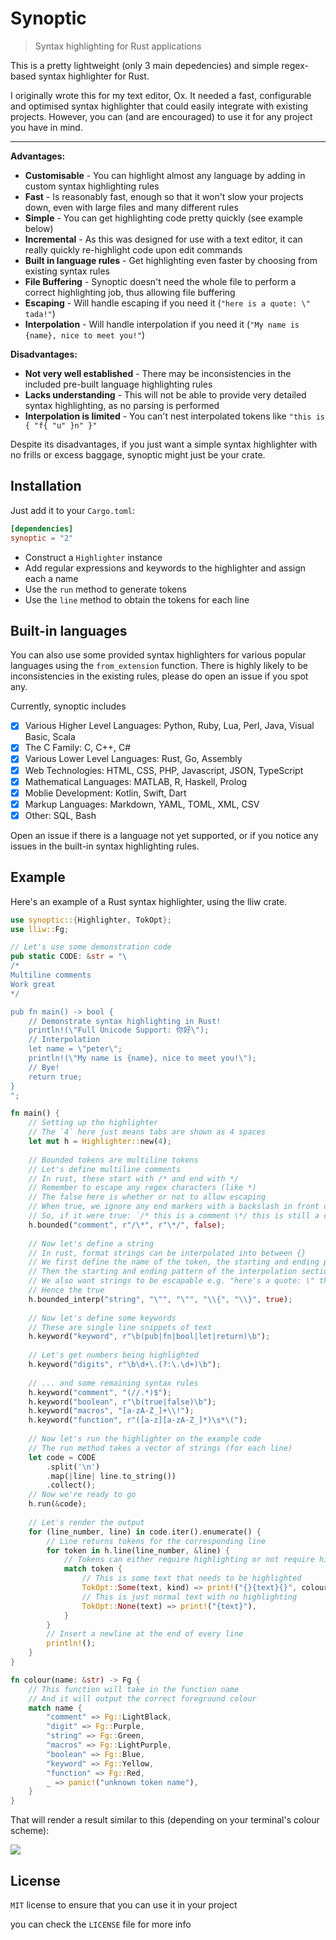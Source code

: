 # Synoptic

> Syntax highlighting for Rust applications

This is a pretty lightweight (only 3 main depedencies) and simple regex-based syntax highlighter for Rust. 

I originally wrote this for my text editor, Ox. It needed a fast, configurable and optimised syntax highlighter that could easily integrate with existing projects. However, you can (and are encouraged) to use it for any project you have in mind.

---
**Advantages:**
- **Customisable** - You can highlight almost any language by adding in custom syntax highlighting rules
- **Fast** - Is reasonably fast, enough so that it won't slow your projects down, even with large files and many different rules
- **Simple** - You can get highlighting code pretty quickly (see example below)
- **Incremental** - As this was designed for use with a text editor, it can really quickly re-highlight code upon edit commands
- **Built in language rules** - Get highlighting even faster by choosing from existing syntax rules
- **File Buffering** - Synoptic doesn't need the whole file to perform a correct highlighting job, thus allowing file buffering
- **Escaping** - Will handle escaping if you need it (`"here is a quote: \" tada!"`)
- **Interpolation**  - Will handle interpolation if you need it (`"My name is {name}, nice to meet you!"`)

**Disadvantages:**
- **Not very well established** - There may be inconsistencies in the included pre-built language highlighting rules
- **Lacks understanding** - This will not be able to provide very detailed syntax highlighting, as no parsing is performed
- **Interpolation is limited** - You can't nest interpolated tokens like `"this is { "f{ "u" }n" }"` 

Despite its disadvantages, if you just want a simple syntax highlighter with no frills or excess baggage, synoptic might just be your crate.

## Installation
Just add it to your `Cargo.toml`:
```toml
[dependencies]
synoptic = "2"
```

- Construct a `Highlighter` instance
- Add regular expressions and keywords to the highlighter and assign each a name
- Use the `run` method to generate tokens
- Use the `line` method to obtain the tokens for each line

## Built-in languages

You can also use some provided syntax highlighters for various popular languages using the `from_extension` function.
There is highly likely to be inconsistencies in the existing rules, please do open an issue if you spot any.

Currently, synoptic includes

- [x] Various Higher Level Languages: Python, Ruby, Lua, Perl, Java, Visual Basic, Scala
- [x] The C Family: C, C++, C#
- [x] Various Lower Level Languages: Rust, Go, Assembly
- [x] Web Technologies: HTML, CSS, PHP, Javascript, JSON, TypeScript
- [x] Mathematical Languages: MATLAB, R, Haskell, Prolog
- [x] Moblie Development: Kotlin, Swift, Dart
- [x] Markup Languages: Markdown, YAML, TOML, XML, CSV
- [x] Other: SQL, Bash

Open an issue if there is a language not yet supported, or if you notice any issues in the built-in syntax highlighting rules.

## Example

Here's an example of a Rust syntax highlighter, using the lliw crate.

```rust
use synoptic::{Highlighter, TokOpt};
use lliw::Fg;

// Let's use some demonstration code
pub static CODE: &str = "\
/*
Multiline comments
Work great
*/

pub fn main() -> bool {
    // Demonstrate syntax highlighting in Rust!
    println!(\"Full Unicode Support: 你好\");
    // Interpolation
    let name = \"peter\";
    println!(\"My name is {name}, nice to meet you!\");
    // Bye!
    return true;
}
";

fn main() {
    // Setting up the highlighter
    // The `4` here just means tabs are shown as 4 spaces
    let mut h = Highlighter::new(4);
    
    // Bounded tokens are multiline tokens
    // Let's define multiline comments
    // In rust, these start with /* and end with */
    // Remember to escape any regex characters (like *)
    // The false here is whether or not to allow escaping
    // When true, we ignore any end markers with a backslash in front of them
    // So, if it were true: `/* this is a comment \*/ this is still a comment */ this isn't`
    h.bounded("comment", r"/\*", r"\*/", false);
    
    // Now let's define a string
    // In rust, format strings can be interpolated into between {}
    // We first define the name of the token, the starting and ending pattern
    // Then the starting and ending pattern of the interpolation section
    // We also want strings to be escapable e.g. "here's a quote: \" this is still a string"
    // Hence the true
    h.bounded_interp("string", "\"", "\"", "\\{", "\\}", true);
    
    // Now let's define some keywords
    // These are single line snippets of text
    h.keyword("keyword", r"\b(pub|fn|bool|let|return)\b");
    
    // Let's get numbers being highlighted
    h.keyword("digits", r"\b\d+\.(?:\.\d+)\b");
    
    // ... and some remaining syntax rules
    h.keyword("comment", "(//.*)$");
    h.keyword("boolean", r"\b(true|false)\b");
    h.keyword("macros", "[a-zA-Z_]+\\!");
    h.keyword("function", r"([a-z][a-zA-Z_]*)\s*\(");
    
    // Now let's run the highlighter on the example code
    // The run method takes a vector of strings (for each line)
    let code = CODE
        .split('\n')
        .map(|line| line.to_string())
        .collect();
    // Now we're ready to go
    h.run(&code);
    
    // Let's render the output
    for (line_number, line) in code.iter().enumerate() {
        // Line returns tokens for the corresponding line
        for token in h.line(line_number, &line) {
            // Tokens can either require highlighting or not require highlighting
            match token {
                // This is some text that needs to be highlighted
                TokOpt::Some(text, kind) => print!("{}{text}{}", colour(&kind), Fg::Reset),
                // This is just normal text with no highlighting
                TokOpt::None(text) => print!("{text}"),
            }
        }
        // Insert a newline at the end of every line
        println!();
    }
}

fn colour(name: &str) -> Fg {
    // This function will take in the function name
    // And it will output the correct foreground colour
    match name {
        "comment" => Fg::LightBlack,
        "digit" => Fg::Purple,
        "string" => Fg::Green,
        "macros" => Fg::LightPurple,
        "boolean" => Fg::Blue,
        "keyword" => Fg::Yellow,
        "function" => Fg::Red,
        _ => panic!("unknown token name"),
    }
}

```

That will render a result similar to this (depending on your terminal's colour scheme):

![](https://i.postimg.cc/0QJTsMbf/image.png)

## License
`MIT` license to ensure that you can use it in your project

you can check the `LICENSE` file for more info


